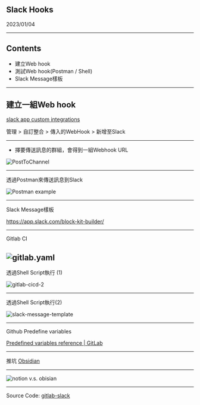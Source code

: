 ## Slack Hooks
2023/01/04

---

## Contents
* 建立Web hook
* 測試Web hook(Postman / Shell)
* Slack Message樣板

---

## 建立一組Web hook

[slack app custom integrations](https://cnyesteam.slack.com/apps/manage/custom-integrations)


管理 > 自訂整合 > 傳入的WebHook > 新增至Slack

---

* 擇要傳送訊息的群組，會得到一組Webhook URL

![PostToChannel](postToChannel.png)

---

透過Postman來傳送訊息到Slack

![Postman example](postman.png)

---

Slack Message樣板

https://app.slack.com/block-kit-builder/

---

Gitlab CI

![gitlab.yaml](gitlab-ci.png)
---

透過Shell Script執行 (1)

![gitlab-cicd-2](gitlab-cicd-2.png)

---

透過Shell Script執行(2)

![slack-message-template](./slack-mseesage.png)

---

Github Predefine variables

[Predefined variables reference | GitLab](https://docs.gitlab.com/ee/ci/variables/predefined_variables.html)

---

推坑 [Obsidian](https://obsidian.md/)

---

![notion v.s. obisian](notion_obsidian.png)

---

Source Code: [gitlab-slack](https://gitlab.cnyes.cool/taiyijiang/gitlab-slack/-/tree/master)